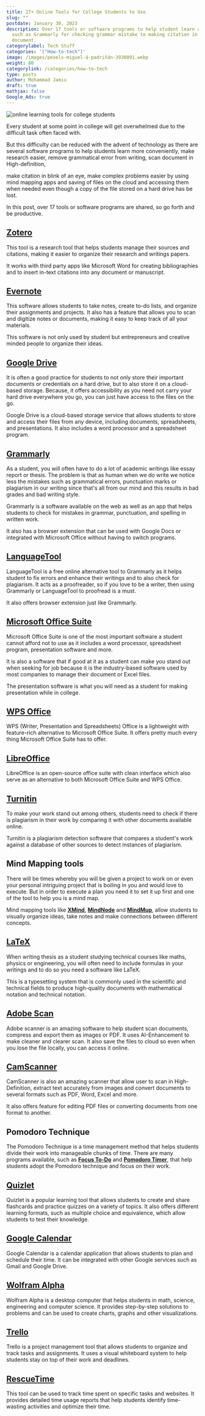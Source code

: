 ```yaml
---
title: 27+ Online Tools for College Students to Use
slug: ""
postdate: January 30, 2023
description: Over 17 tools or software programs to help student learn are listed
  such as Grammarly for checking grammar mistake to making citation in a
  document.
categorylabel: Tech Stuff
categories: '["How-to-tech"]'
image: /images/pexels-miguel-á-padriñán-3930091.webp
weight: 80
categorylink: /categories/how-to-tech
type: posts
author: Mohammad Jamiu
draft: true
mathjax: false
Google_Ads: true
---
```

![online learning tools for college students](/images/pexels-miguel-á-padriñán-3930091.webp "online learning tools for college students")

Every student at some point in college will get overwhelmed due to the difficult task often faced with. 

But this difficulty can be reduced with the advent of technology as there are several software programs to help students learn more conveniently, make research easier, remove grammatical error from writing, scan document in High-definition, 

make citation in blink of an eye, make complex problems easier by using mind mapping apps and saving of files on the cloud and accessing them when needed even though a copy of the file stored on a hard drive has be lost.

In this post, over 17 tools or software programs are shared, so go forth and be productive.

## **[Zotero](https://www.zotero.org)**

This tool is a research tool that helps students manage their sources and citations, making it easier to organize their research and writings papers.

It works with third party apps like Microsoft Word for creating bibliographies and to insert in-text citations into any document or manuscript. 

## **[Evernote](https://evernote.com)**

This software allows students to take notes, create to-do lists, and organize their assignments and projects. It also has a feature that allows you to scan and digitize notes or documents, making it easy to keep track of all your materials.

This software is not only used by student but entrepreneurs and creative minded people to organize their ideas.

## **[Google Drive](https://www.google.com/drive/)**

It is often a good practice for students to not only store their important documents or credentials on a hard drive, but to also store it on a cloud-based storage. Because, it offers accessibility as you need not carry your hard drive everywhere you go, you can just have access to the files on the go.

Google Drive is a cloud-based storage service that allows students to store and access their files from any device, including documents, spreadsheets, and presentations. It also includes a word processor and a spreadsheet program.

## **[Grammarly](https://www.grammarly.com)**

As a student, you will often have to do a lot of academic writings like essay report or thesis. The problem is that as human when we do write we notice less the mistakes such as grammatical errors, punctuation marks or plagiarism in our writing since that's all from our mind and this results in bad grades and bad writing style.

Grammarly is a software available on the web as well as an app that helps students to check for mistakes in grammar, punctuation, and spelling in written work. 

It also has a browser extension that can be used with Google Docs or integrated with Microsoft Office without having to switch programs.

## **[LanguageTool](https://languagetool.org)**

LanguageTool is a free online alternative tool to Grammarly as it helps student to fix errors and enhance their writings and to also check for plagiarism. It acts as a proofreader, so if you love to be a writer, then using Grammarly or LanguageTool to proofread is a must.

It also offers browser extension just like Grammarly.

## **[Microsoft Office Suite](https://www.microsoft.com)**

Microsoft Office Suite is one of the most important software a student cannot afford not to use as it includes a word processor, spreadsheet program, presentation software and more.

It is also a software that if good at it as a student can make you stand out when seeking for job because it is the industry-based software used by most companies to manage their document or Excel files.

The presentation software is what you will need as a student for making presentation while in college.

## **[WPS Office](https://www.wps.com)**

WPS (Writer, Presentation and Spreadsheets) Office is a lightweight with feature-rich alternative to Microsoft Office Suite. It offers pretty much every thing Microsoft Office Suite has to offer.

## **[LibreOffice](https://www.libreoffice.org)**

LibreOffice is an open-source office suite with clean interface which also serve as an alternative to both Microsoft Office Suite and WPS Office.

## **[Turnitin](https://www.turnitin.com)**

To make your work stand out among others, students need to check if there is plagiarism in their work by comparing it with other documents available online. 

Turnitin is a plagiarism detection software that compares a student's work against a database of other sources to detect instances of plagiarism.

## Mind Mapping tools

There will be times whereby you will be given a project to work on or even your personal intriguing project that is boiling in you and would love to execute. But in order to execute a plan you need it to set it up first and one of the tool to help you is a mind map.

Mind mapping tools like **[XMind](https://xmind.app)**, **[MindNode](https://www.mindnode.com)** and **[MindMup](https://www.mindmup.com)**, allow students to visually organize ideas, take notes and make connections between different concepts.

## **[LaTeX](https://www.latex-project.org)**

When writing thesis as a student studying technical courses like maths, physics or engineering, you will often need to include formulas in your writings and to do so you need a software like LaTeX.

This is a typesetting system that is commonly used in the scientific and technical fields to produce high-quality documents with mathematical notation and technical notation.

## **[Adobe Scan](https://www.adobe.com/acrobat/mobile/scanner-app.html)**

Adobe scanner is an amazing software to help student scan documents, compress and export them as images or PDF. It uses AI-Enhancement to make cleaner and clearer scan. It also save the files to cloud so even when you lose the file locally, you can access it online.

## **[CamScanner](https://www.camscanner.com)**

CamScanner is also an amazing scanner that allow user to scan in High-Definition, extract text accurately from images and convert documents to several formats such as PDF, Word, Excel and more.

It also offers feature for editing PDF files or converting documents from one format to another.

## Pomodoro Technique

The Pomodoro Technique is a time management method that helps students divide their work into manageable chunks of time. There are many programs available, such as **[Focus To-Do](https://www.focustodo.cn)** and **[Pomodoro Timer](https://pomofocus.io)**, that help students adopt the Pomodoro technique and focus on their work. 

## **[Quizlet](https://quizlet.com)**

Quizlet is a popular learning tool that allows students to create and share flashcards and practice quizzes on a variety of topics. It also offers different learning formats, such as multiple choice and equivalence, which allow students to test their knowledge. 

## **[Google Calendar](https://calendar.google.com)**

Google Calendar is a calendar application that allows students to plan and schedule their time. It can be integrated with other Google services such as Gmail and Google Drive. 

## **[Wolfram Alpha](https://www.wolframalpha.com)**

Wolfram Alpha is a desktop computer that helps students in math, science, engineering and computer science. It provides step-by-step solutions to problems and can be used to create charts, graphs and other visualizations. 

## **[Trello](https://www.trello.com)**

Trello is a project management tool that allows students to organize and track tasks and assignments. It uses a visual whiteboard system to help students stay on top of their work and deadlines.

## **[RescueTime](https://www.rescuetime.com)**

This tool can be used to track time spent on specific tasks and websites. It provides detailed time usage reports that help students identify time-wasting activities and optimize their time.